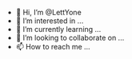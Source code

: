 - 👋 Hi, I’m @LettYone
- 👀 I’m interested in ...
- 🌱 I’m currently learning ...
- 💞️ I’m looking to collaborate on ...
- 📫 How to reach me ...

<!---
LettYone/LettYone is a ✨ special ✨ repository because its `README.md` (this file) appears on your GitHub profile.
You can click the Preview link to take a look at your changes.
--->
